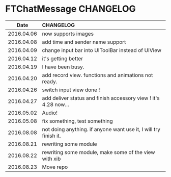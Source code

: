 # FTChatMessage CHANGELOG


|Date|CHANGELOG|
|:------:|:------|
| 2016.04.06 | now supports images |
| 2016.04.08 | add time and sender name support |
| 2016.04.09 | change input bar into UIToolBar instead of UIView |
| 2016.04.12 | it's getting better |
| 2016.04.19 | I have been busy. |
| 2016.04.20 | add record view. functions and animations not ready. |
| 2016.04.26 | switch input view done ! |
| 2016.04.27 | add deliver status and finish accessory view ! it's 4.28 now... |
| 2016.05.02 | Audio! |
| 2016.05.08 | fix something, test something |
| 2016.08.08 | not doing anything. if anyone want use it, I will try finish it. |
| 2016.08.21 | rewriting some module |
| 2016.08.22 | rewriting some module, make some of the view with xib |
| 2016.08.23 | Move repo |
















